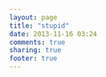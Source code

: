 ```yaml
---
layout: page
title: "stupid"
date: 2013-11-16 03:24
comments: true
sharing: true
footer: true
---
```

